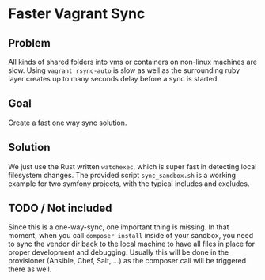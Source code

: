# Faster Vagrant Sync

## Problem

All kinds of shared folders into vms or containers on non-linux machines are slow. Using `vagrant rsync-auto` is slow as well as the surrounding ruby layer creates up to many seconds delay before a sync is started. 

## Goal 

Create a fast one way sync solution. 

## Solution

We just use the Rust written `watchexec`, which is super fast in detecting local filesystem changes. The provided script `sync_sandbox.sh` is a working example for two symfony projects, with the typical includes and excludes. 

## TODO / Not included

Since this is a one-way-sync, one important thing is missing. In that moment, when you call `composer install` inside of your sandbox, you need to sync the vendor dir back to the local machine to have all files in place for proper development and debugging. Usually this will be done in the provisioner (Ansible, Chef, Salt, ...) as the composer call will be triggered there as well. 